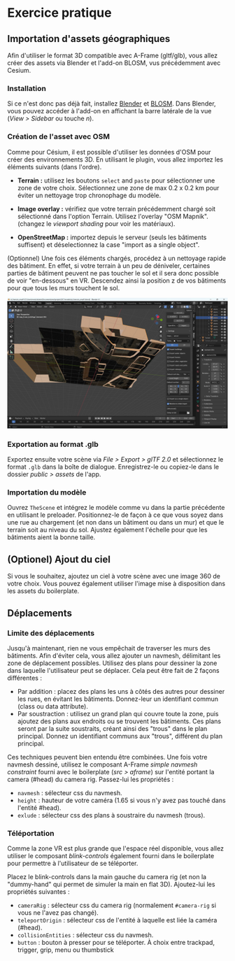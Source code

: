 # Exercice pratique

## Importation d'assets géographiques

Afin d'utiliser le format 3D compatible avec A-Frame (gltf/glb), vous allez créer des assets via Blender et l'add-on BLOSM, vus précédemment avec Cesium.

### Installation

Si ce n'est donc pas déjà fait, installez [Blender](https://www.blender.org/download/) et [BLOSM](https://prochitecture.gumroad.com/l/blender-osm). Dans Blender, vous pouvez accéder à l'add-on en affichant la barre latérale de la vue (_View > Sidebar_ ou touche _n_).

### Création de l'asset avec OSM

Comme pour Césium, il est possible d'utiliser les données d'OSM pour créer des environnements 3D. En utilisant le plugin, vous allez importez les éléments suivants (dans l'ordre).

- __Terrain :__ utilisez les boutons `select` and `paste` pour sélectionner une zone de votre choix. Sélectionnez une zone de max 0.2 x 0.2 km pour éviter un nettoyage trop chronophage du modèle.

- __Image overlay :__ vérifiez que votre terrain précédemment chargé soit sélectionné dans l'option Terrain. Utilisez l'overlay "OSM Mapnik". (changez le _viewport shading_ pour voir les matériaux).

- __OpenStreetMap :__ importez depuis le serveur (seuls les bâtiments suffisent) et déselectionnez la case "import as a single object".

(Optionnel) Une fois ces éléments chargés, procédez à un nettoyage rapide des bâtiment. En effet, si votre terrain à un peu de déniveler, certaines parties de bâtiment peuvent ne pas toucher le sol et il sera donc possible de voir "en-dessous" en VR. Descendez ainsi la position z de vos bâtiments pour que tous les murs touchent le sol.

![Scène vue d'en dessous, Blender](../img/blender_blosm_scene_vue_dessous.png)

### Exportation au format .glb

 Exportez ensuite votre scène via _File > Export > glTF 2.0_ et sélectionnez le format `.glb` dans la boîte de dialogue. Enregistrez-le ou copiez-le dans le dossier _public > assets_ de l'app.

### Importation du modèle

Ouvrez `TheScene` et intégrez le modèle comme vu dans la partie précédente en utilisant le preloader. Positionnez-le de façon à ce que vous soyez dans une rue au chargement (et non dans un bâtiment ou dans un mur) et que le terrain soit au niveau du sol. Ajustez également l'échelle pour que les bâtiments aient la bonne taille.

## (Optionel) Ajout du ciel

Si vous le souhaitez, ajoutez un ciel à votre scène avec une image 360 de votre choix. Vous pouvez également utiliser l'image mise à disposition dans les assets du boilerplate.

## Déplacements

### Limite des déplacements

Jusqu'à maintenant, rien ne vous empêchait de traverser les murs des bâtiments. Afin d'éviter cela, vous allez ajouter un navmesh, délimitant les zone de déplacement possibles. Utilisez des plans pour dessiner la zone dans laquelle l'utilisateur peut se déplacer. Cela peut être fait de 2 façons différentes :

- Par addition : placez des plans les uns à côtés des autres pour dessiner les rues, en évitant les bâtiments. Donnez-leur un identifiant commun (class ou data attribute).
- Par soustraction : utilisez un grand plan qui couvre toute la zone, puis ajoutez des plans aux endroits ou se trouvent les bâtiments. Ces plans seront par la suite soustraits, créant ainsi des "trous" dans le plan principal. Donnez un identifiant communs aux "trous", différent du plan principal.

Ces techniques peuvent bien entendu être combinées. Une fois votre navmesh dessiné, utilisez le composant A-Frame _simple navmesh constraint_ fourni avec le boilerplate (_src > aframe_) sur l'entité portant la camera (#head) du camera rig. Passez-lui les propriétés :

- `navmesh` : sélecteur css du navmesh.
- `height` : hauteur de votre caméra (1.65 si vous n'y avez pas touché dans l'entité #head).
- `exlude` : sélecteur css des plans à soustraire du navmesh (trous).

<!-- Ajoutez également le composant suivant à votre entité #head :

    disable-in-vr="component: simple-navmesh-constraint;"

Le navmesh n'est en effet pas nécessaire en VR, car les      -->

### Téléportation

Comme la zone VR est plus grande que l'espace réel disponible, vous allez utiliser le composant _blink-controls_ également fourni dans le boilerplate pour permettre à l'utilisateur de se téléporter.

Placez le blink-controls dans la main gauche du camera rig (et non la "dummy-hand" qui permet de simuler la main en flat 3D). Ajoutez-lui les propriétés suivantes :

- `cameraRig` : sélecteur css du camera rig (normalement `#camera-rig` si vous ne l'avez pas changé).
- `teleportOrigin` : sélecteur css de l'entité à laquelle est liée la caméra (#head).
- `collisionEntities` : sélecteur css du navmesh.
- `button` : bouton à presser pour se téléporter. À choix entre trackpad, trigger, grip, menu ou thumbstick


